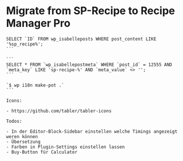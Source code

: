 # Migrate from SP-Recipe to Recipe Manager Pro

````
SELECT `ID` FROM wp_isabelleposts WHERE post_content LIKE '%sp_recipe%';
```

```
SELECT * FROM `wp_isabellepostmeta` WHERE `post_id` = 12555 AND `meta_key` LIKE 'sp-recipe-%' AND `meta_value` <> '';
```

`$ wp i18n make-pot .`
```

Icons:

- https://github.com/tabler/tabler-icons

Todos:

- In der Editor-Block-Sidebar einstellen welche Timings angezeigt weren können
- Übersetzung
- Farben in Plugin-Settings einstellen lassen
- Buy-Button für Calculator
````
